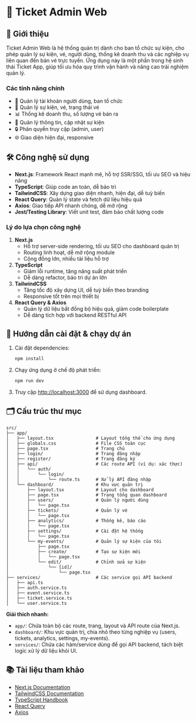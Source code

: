 # 🎫 Ticket Admin Web

## 📝 Giới thiệu

Ticket Admin Web là hệ thống quản trị dành cho ban tổ chức sự kiện, cho phép quản lý sự kiện, vé, người dùng, thống kê doanh thu và các nghiệp vụ liên quan đến bán vé trực tuyến. Ứng dụng này là một phần trong hệ sinh thái Ticket App, giúp tối ưu hóa quy trình vận hành và nâng cao trải nghiệm quản lý.

### Các tính năng chính
- 👤 Quản lý tài khoản người dùng, ban tổ chức
- 🎫 Quản lý sự kiện, vé, trạng thái vé
- 📊 Thống kê doanh thu, số lượng vé bán ra
- 📝 Quản lý thông tin, cập nhật sự kiện
- 🔒 Phân quyền truy cập (admin, user)
- 🌐 Giao diện hiện đại, responsive

## 🛠️ Công nghệ sử dụng
- **Next.js**: Framework React mạnh mẽ, hỗ trợ SSR/SSG, tối ưu SEO và hiệu năng
- **TypeScript**: Giúp code an toàn, dễ bảo trì
- **TailwindCSS**: Xây dựng giao diện nhanh, hiện đại, dễ tuỳ biến
- **React Query**: Quản lý state và fetch dữ liệu hiệu quả
- **Axios**: Giao tiếp API nhanh chóng, dễ mở rộng
- **Jest/Testing Library**: Viết unit test, đảm bảo chất lượng code

### Lý do lựa chọn công nghệ
1. **Next.js**
   - Hỗ trợ server-side rendering, tối ưu SEO cho dashboard quản trị
   - Routing linh hoạt, dễ mở rộng module
   - Cộng đồng lớn, nhiều tài liệu hỗ trợ
2. **TypeScript**
   - Giảm lỗi runtime, tăng năng suất phát triển
   - Dễ dàng refactor, bảo trì dự án lớn
3. **TailwindCSS**
   - Tăng tốc độ xây dựng UI, dễ tuỳ biến theo branding
   - Responsive tốt trên mọi thiết bị
4. **React Query & Axios**
   - Quản lý dữ liệu bất đồng bộ hiệu quả, giảm code boilerplate
   - Dễ dàng tích hợp với backend RESTful API

## 🚀 Hướng dẫn cài đặt & chạy dự án

1. Cài đặt dependencies:
   ```bash
   npm install
   ```
2. Chạy ứng dụng ở chế độ phát triển:
   ```bash
   npm run dev
   ```
3. Truy cập [http://localhost:3000](http://localhost:3000) để sử dụng dashboard.

## 🗂️ Cấu trúc thư mục

```
src/
├── app/
│   ├── layout.tsx                # Layout tổng thể cho ứng dụng
│   ├── globals.css               # File CSS toàn cục
│   ├── page.tsx                  # Trang chủ
│   ├── login/                    # Trang đăng nhập
│   ├── register/                 # Trang đăng ký
│   ├── api/                      # Các route API (ví dụ: xác thực)
│   │   └── auth/
│   │       └── login/
│   │           └── route.ts      # Xử lý API đăng nhập
│   └── dashboard/                # Khu vực quản trị
│       ├── layout.tsx            # Layout cho dashboard
│       ├── page.tsx              # Trang tổng quan dashboard
│       ├── users/                # Quản lý người dùng
│       │   └── page.tsx
│       ├── tickets/              # Quản lý vé
│       │   └── page.tsx
│       ├── analytics/            # Thống kê, báo cáo
│       │   └── page.tsx
│       ├── settings/             # Cài đặt hệ thống
│       │   └── page.tsx
│       └── my-events/            # Quản lý sự kiện của tôi
│           ├── page.tsx
│           ├── create/           # Tạo sự kiện mới
│           │   └── page.tsx
│           └── edit/             # Chỉnh sửa sự kiện
│               └── [id]/
│                   └── page.tsx
├── services/                     # Các service gọi API backend
│   ├── api.ts
│   ├── auth.service.ts
│   ├── event.service.ts
│   ├── ticket.service.ts
│   └── user.service.ts
```

**Giải thích nhanh:**
- `app/`: Chứa toàn bộ các route, trang, layout và API route của Next.js.
- `dashboard/`: Khu vực quản trị, chia nhỏ theo từng nghiệp vụ (users, tickets, analytics, settings, my-events).
- `services/`: Chứa các hàm/service dùng để gọi API backend, tách biệt logic xử lý dữ liệu khỏi UI.

## 📚 Tài liệu tham khảo
- [Next.js Documentation](https://nextjs.org/docs)
- [TailwindCSS Documentation](https://tailwindcss.com/docs)
- [TypeScript Handbook](https://www.typescriptlang.org/docs/)
- [React Query](https://tanstack.com/query/latest)
- [Axios](https://axios-http.com/)
